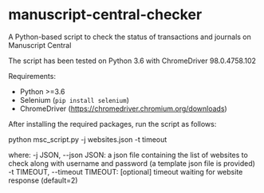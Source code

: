 # manuscript-central-checker
A Python-based script to check the status of transactions and journals on Manuscript Central

The script has been tested on Python 3.6 with ChromeDriver 98.0.4758.102

Requirements:
- Python >=3.6
- Selenium (`pip install selenium`)
- ChromeDriver (https://chromedriver.chromium.org/downloads)

After installing the required packages, run the script as follows:

python msc_script.py -j websites.json -t timeout

where:
-j JSON, --json JSON: a json file containing the list of websites to check along with username and password (a template json file is provided)
-t TIMEOUT, --timeout TIMEOUT: [optional] timeout waiting for website response (default=2)
